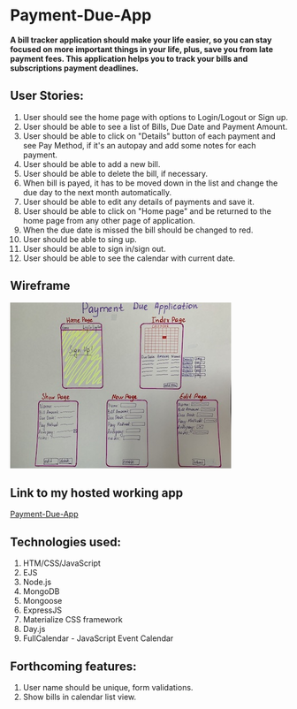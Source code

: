 # Payment-Due-App

**A bill tracker application should make your life easier, so you can stay focused on more important things in your life, plus, save you from late payment fees. This application helps you to track your bills and subscriptions payment deadlines.**

## User Stories:
1. User should see the home page with options to Login/Logout or Sign up.
2. User should be able to see a list of Bills, Due Date and Payment Amount.
3. User should be able to click on "Details" button of each payment and see Pay Method, if it's an autopay and add some notes for each payment.
4. User should be able to add a new bill.
5. User should be able to delete the bill, if necessary.
6. When bill is payed, it has to be moved down in the list and change the due day to the next month automatically.
7. User should be able to edit any details of payments and save it.
8. User should be able to click on "Home page" and be returned to the home page from any other page of application.
9. When the due date is missed the bill should be changed to red.
10. User should be able to sing up.
11. User should be able to sign in/sign out.
12. User should be able to see the calendar with current date.

## Wireframe
![wireframe.jpg](/wireframe.jpg)

## Link to my hosted working app
[Payment-Due-App](https://payment-due-app.herokuapp.com/)

## Technologies used:
1. HTM/CSS/JavaScript
2. EJS
3. Node.js
4. MongoDB
5. Mongoose
6. ExpressJS
7. Materialize CSS framework
8. Day.js
9. FullCalendar - JavaScript Event Calendar

## Forthcoming features:
1. User name should be unique, form validations.
2. Show bills in calendar list view.
